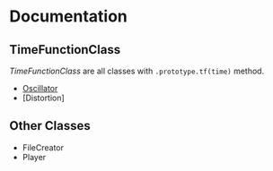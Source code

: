 # Documentation

## TimeFunctionClass
_TimeFunctionClass_ are all classes with `.prototype.tf(time)` method.

- [Oscillator](/api/oscillator.md)
- [Distortion]

## Other Classes

- FileCreator
- Player
